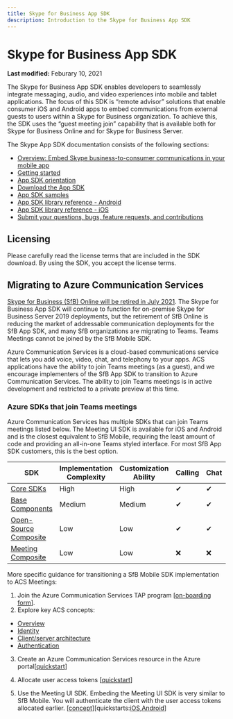 ```yaml
---
title: Skype for Business App SDK
description: Introduction to the Skype for Business App SDK
---
```

# Skype for Business App SDK

 **Last modified:** Feburary 10, 2021

The Skype for Business App SDK enables developers to seamlessly integrate messaging, audio, and video experiences into mobile and tablet applications. The focus of this SDK is “remote advisor” solutions that enable consumer iOS and Android apps to embed communications from external guests to users within a Skype for Business organization.  To achieve this, the SDK uses the “guest meeting join” capability that is available both for Skype for Business Online and for Skype for Business Server.  

The Skype App SDK documentation consists of the following sections:

- [Overview: Embed Skype business-to-consumer communications in your mobile app](EmbedSkypeB2Ccomms.md)
- [Getting started](GettingStarted.md)
- [App SDK orientation](Orientation.md)
- [Download the App SDK](Download.md)
- [App SDK samples](Samples.md)
- [App SDK library reference - Android](https://aka.ms/sfbAppSDKRef_Android)
- [App SDK library reference - iOS](https://aka.ms/sfbAppSDKRef_iOS)
- [Submit your questions, bugs, feature requests, and contributions](Feedback.md)

## Licensing

Please carefully read the license terms that are included in the SDK download.  By using the SDK, you accept the license terms.


## Migrating to Azure Communication Services
[Skype for Business (SfB) Online will be retired in July 2021](https://techcommunity.microsoft.com/t5/microsoft-teams-blog/skype-for-business-online-to-be-retired-in-2021/ba-p/777833). The Skype for Business App SDK will continue to function for on-premise Skype for Business Server 2019 deployments, but the retirement of SfB Online is reducing the market of addressable communication deployments for the SfB App SDK, and many SfB organizations are migrating to Teams. Teams Meetings cannot be joined by the SfB Mobile SDK. 

Azure Communication Services is a cloud-based communications service that lets you add voice, video, chat, and telephony to your apps. ACS applications have the ability to join Teams meetings (as a guest), and we encourage implementers of the SfB App SDK to transition to Azure Communication Services. The ability to join Teams meetings is in active development and restricted to a private preview at this time. 


### Azure SDKs that join Teams meetings

Azure Communication Services has multiple SDKs that can join Teams meetings listed below. The Meeting UI SDK is available for iOS and Android and is the closest equivalent to SfB Mobile, requiring the least amount of code and providing an all-in-one Teams styled interface. For most SfB App SDK customers, this is the best option. 

|SDK| Implementation Complexity|	Customization Ability|	Calling| Chat| [Join Teams Meetings](https://docs.microsoft.com/azure/communication-services/concepts/voice-video-calling/teams-interop)
|---|---|---|---|---|---|
|[Core SDKs](https://docs.microsoft.com/azure/communication-services/concepts/sdk-options)|High|High|✔|✔ |✔|❌
|[Base Components](https://docs.microsoft.com/azure/communication-services/concepts/ui-framework/ui-sdk-overview)|Medium|Medium|✔|✔|In Development|❌
|[Open-Source Composite](https://docs.microsoft.com/azure/communication-services/concepts/ui-framework/ui-sdk-overview)|Low|Low|✔|✔|In Development|❌
|[Meeting Composite](https://review.docs.microsoft.com/azure/communication-services/concepts/ui-framework/meetings?branch=pr-en-us-144662)|Low|Low|❌|❌|✔|✔

More specific guidance for transitioning a SfB Mobile SDK implementation to ACS Meetings:

1. Join the Azure Communication Services TAP program [[on-boarding form](https://aka.ms/ACS-EarlyAdopter)]. 
2. Explore key ACS concepts: 
 - [Overview](https://docs.microsoft.com/azure/communication-services/overview)
 - [Identity](https://docs.microsoft.com/azure/communication-services/concepts/identity-model)
 - [Client/server architecture](https://docs.microsoft.com/azure/communication-services/concepts/client-and-server-architecture)
 - [Authentication](https://docs.microsoft.com/azure/communication-services/concepts/authentication?tabs=csharp)
3. Create an Azure Communication Services resource in the Azure portal[[quickstart](https://docs.microsoft.com/azure/communication-services/quickstarts/create-communication-resource?tabs=windows&pivots=platform-azp)]
4.  Allocate user access tokens [[quickstart](https://docs.microsoft.com/azure/communication-services/quickstarts/access-tokens?pivots=programming-language-csharp)]

5.   Use the Meeting UI SDK. Embeding the Meeting UI SDK is very similar to SfB Mobile. You will authenticate the client with the user access tokens allocated earlier. [[concept](https://review.docs.microsoft.com/en-us/azure/communication-services/concepts/ui-framework/meetings?branch=pr-en-us-144662)][quickstarts:[iOS](https://review.docs.microsoft.com/en-us/azure/communication-services/quickstarts/meeting/getting-started-with-meeting-composite?branch=pr-en-us-144662&pivots=platform-ios),[Android](https://review.docs.microsoft.com/en-us/azure/communication-services/quickstarts/meeting/getting-started-with-meeting-composite?branch=pr-en-us-144662&pivots=platform-android)]

